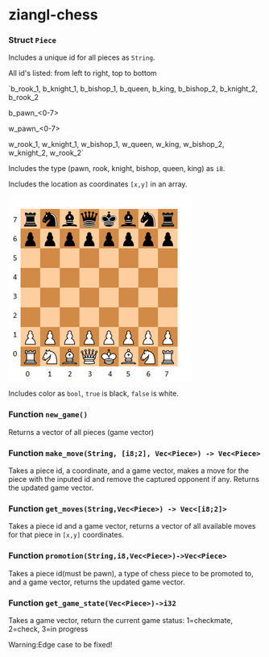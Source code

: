 # ziangl-chess

### Struct `Piece`
Includes a unique id for all pieces as `String`.

All id's listed: from left to right, top to bottom

`b_rook_1, b_knight_1, b_bishop_1, b_queen, b_king, b_bishop_2, b_knight_2, b_rook_2

b_pawn_<0-7>

w_pawn_<0-7>

w_rook_1, w_knight_1, w_bishop_1, w_queen, w_king, w_bishop_2, w_knight_2, w_rook_2`

Includes the type (pawn, rook, knight, bishop, queen, king) as `i8`.

Includes the location as coordinates `[x,y]` in an array.

![chess board](/readme_pic.png)

Includes color as `bool`, `true` is black, `false` is white.

### Function `new_game()`
Returns a vector of all pieces (game vector)

### Function `make_move(String, [i8;2], Vec<Piece>) -> Vec<Piece>`
Takes a piece id, a coordinate, and a game vector, makes a move for the piece with the inputed id and remove the captured opponent if any.
Returns the updated game vector.

### Function `get_moves(String,Vec<Piece>) -> Vec<[i8;2]>`
Takes a piece id and a game vector, returns a vector of all available moves for that piece in `[x,y]` coordinates.

### Function `promotion(String,i8,Vec<Piece>)->Vec<Piece>`
Takes a piece id(must be pawn), a type of chess piece to be promoted to, and a game vector, returns the updated game vector.

### Function `get_game_state(Vec<Piece>)->i32`
Takes a game vector, return the current game status: 1=checkmate, 2=check, 3=in progress

Warning:Edge case to be fixed!
